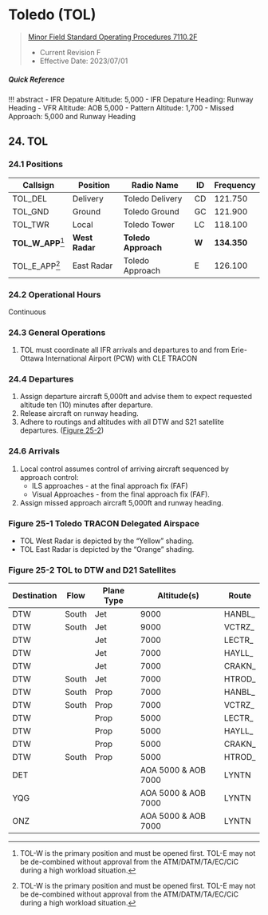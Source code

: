 # Toledo (TOL)
> [Minor Field Standard Operating Procedures 7110.2F](../../authority-sections/7110.2F-authority.md)
> - Current Revision F
> - Effective Date: 2023/07/01

##### Quick Reference
!!! abstract
    - IFR Depature Altitude: 5,000
    - IFR Depature Heading: Runway Heading
    - VFR Altitude: AOB 5,000
    - Pattern Altitude: 1,700
    - Missed Approach: 5,000 and Runway Heading

## 24. TOL

### 24.1 Positions
| Callsign | Position | Radio Name | ID | Frequency |
| -- | -- | -- | -- | -- |
| TOL_DEL | Delivery |  Toledo Delivery | CD | 121.750 |
| TOL_GND | Ground |  Toledo Ground | GC | 121.900 |
| TOL_TWR | Local |  Toledo Tower | LC | 118.100 |
| **TOL_W_APP**[^1] | **West Radar** | **Toledo Approach** | **W** | **134.350** |
| TOL_E_APP[^1] | East Radar | Toledo Approach | E | 126.100 |

### 24.2 Operational Hours
Continuous

### 24.3 General Operations
1. TOL must coordinate all IFR arrivals and departures to and from Erie-Ottawa International Airport (PCW) with CLE TRACON

### 24.4 Departures
1. Assign departure aircraft 5,000ft and advise them to expect requested altitude ten (10) minutes after departure.
2. Release aircraft on runway heading.
3. Adhere to routings and altitudes with all DTW and S21 satellite departures. ([Figure 25-2](#figure-25-1-toledo-tracon-delegated-airspace))

### 24.6 Arrivals
1. Local control assumes control of arriving aircraft sequenced by approach control:
    - ILS approaches - at the final approach fix (FAF)
    - Visual Approaches - from the final approach fix (FAF).
2. Assign missed approach aircraft 5,000ft and runway heading.



### Figure 25-1 Toledo TRACON Delegated Airspace
- TOL West Radar is depicted by the “Yellow” shading.
- TOL East Radar is depicted by the “Orange” shading.

### Figure 25-2 TOL to DTW and D21 Satellites
| Destination | Flow | Plane Type | Altitude(s) | Route |
| -- | -- | -- | -- | -- |
| DTW | South | Jet | 9000 | HANBL_ |
| DTW | South | Jet | 9000 | VCTRZ_ |
| DTW | | Jet | 7000 | LECTR_ |
| DTW | | Jet | 7000 | HAYLL_ |
| DTW | | Jet | 7000 | CRAKN_ |
| DTW | South | Jet | 7000 | HTROD_ |
| DTW | South | Prop | 7000 | HANBL_ |
| DTW | South | Prop | 7000 | VCTRZ_ |
| DTW | | Prop | 5000 | LECTR_ |
| DTW | | Prop | 5000 | HAYLL_ |
| DTW | | Prop | 5000 | CRAKN_ |
| DTW | South | Prop | 5000 | HTROD_ |
| DET | | | AOA 5000 & AOB 7000 | LYNTN |
| YQG | | | AOA 5000 & AOB 7000 | LYNTN |
| ONZ | | | AOA 5000 & AOB 7000 | LYNTN |

[^1]: TOL-W is the primary position and must be opened first. TOL-E may not be de-combined without approval from the ATM/DATM/TA/EC/CiC during a high workload situation.
